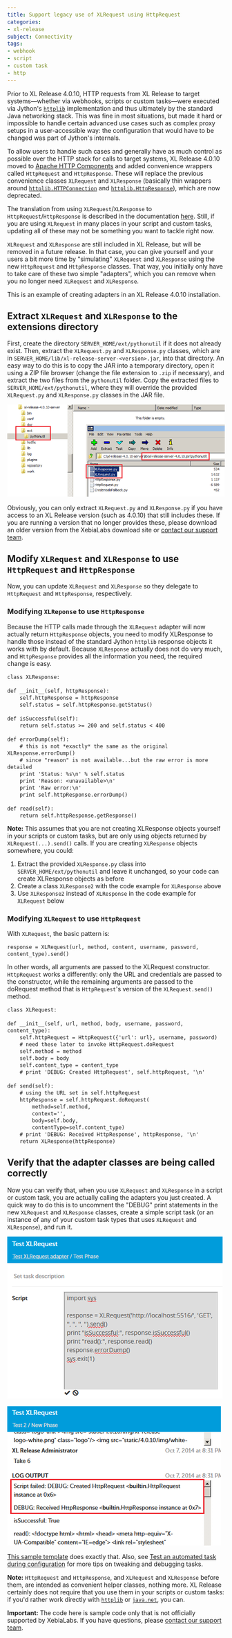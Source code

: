 ```yaml
---
title: Support legacy use of XLRequest using HttpRequest
categories:
- xl-release
subject: Connectivity
tags:
- webhook
- script
- custom task
- http
---
```


Prior to XL Release 4.0.10, HTTP requests from XL Release to target systems—whether via webhooks, scripts or custom tasks—were executed via Jython's [`httplib`](http://www.jython.org/docs/library/httplib.html) implementation and thus ultimately by the standard Java networking stack. This was fine in most situations, but made it hard or impossible to handle certain advanced use cases such as complex proxy setups in a user-accessible way: the configuration that would have to be changed was part of Jython's internals.

To allow users to handle such cases and generally have as much control as possible over the HTTP stack for calls to target systems, XL Release 4.0.10 moved to [Apache HTTP Components](https://hc.apache.org/) and added convenience wrappers called `HttpRequest` and `HttpResponse`. These will replace the previous convenience classes `XLRequest` and `XLResponse` (basically thin wrappers around [`httplib.HTTPConnection`](http://www.jython.org/docs/library/httplib.html#httpconnection-objects) and [`httplib.HttpResponse`](http://www.jython.org/docs/library/httplib.html#httpconnection-objects)), which are now deprecated.

The translation from using `XLRequest`/`XLResponse` to `HttpRequest`/`HttpResponse` is described in the documentation [here](/xl-release/latest/upgrademanual.html#updating-calls-to-xlrequest). Still, if you are using `XLRequest` in many places in your script and custom tasks, updating all of these may not be something you want to tackle right now.

`XLRequest` and `XLResponse` are still included in XL Release, but will be removed in a future release. In that case, you can give yourself and your users a bit more time by "simulating" `XLRequest` and `XLResponse` using the new `HttpRequest` and `HttpResponse` classes. That way, you initially only have to take care of these two simple "adapters", which you can remove when you no longer need `XLRequest` and `XLResponse`.

This is an example of creating adapters in an XL Release 4.0.10 installation.

## Extract `XLRequest` and `XLResponse` to the extensions directory

First, create the directory `SERVER_HOME/ext/pythonutil` if it does not already exist. Then, extract the `XLRequest.py` and `XLResponse.py` classes, which are in `SERVER_HOME/lib/xl-release-server-<version>.jar`, into that directory. An easy way to do this is to copy the JAR into a temporary directory, open it using a ZIP file browser (change the file extension to `.zip` if necessary), and extract the two files from the `pythonutil` folder. Copy the extracted files to `SERVER_HOME/ext/pythonutil`, where they will override the provided `XLRequest.py` and `XLResponse.py` classes in the JAR file.

![Extract XLRequest.py and XLResponse.py](../images/extract-xlreq-xlresp.png)

Obviously, you can only extract `XLRequest.py` and `XLResponse.py` if you have access to an XL Release version (such as 4.0.10) that still includes these. If you are running a version that no longer provides these, please download an older version from the XebiaLabs download site or [contact our support team](http://support.xebialabs.com/).

## Modify `XLRequest` and `XLResponse` to use `HttpRequest` and `HttpResponse`

Now, you can update `XLRequest` and `XLResponse` so they delegate to `HttpRequest` and `HttpResponse`, respectively.

### Modifying `XLReponse` to use `HttpResponse`

Because the HTTP calls made through the `XLRequest` adapter will now actually return `HttpResponse` objects, you need to modify XLResponse to handle those instead of the standard Jython `httplib` response objects it works with by default. Because `XLResponse` actually does not do very much, and `HttpResponse` provides all the information you need, the required change is easy.

    class XLResponse:

    def __init__(self, httpResponse):
        self.httpResponse = httpResponse
        self.status = self.httpResponse.getStatus()

    def isSuccessful(self):
        return self.status >= 200 and self.status < 400

    def errorDump(self):
        # this is not *exactly* the same as the original XLResponse.errorDump()
        # since "reason" is not available...but the raw error is more detailed
        print 'Status: %s\n' % self.status
        print 'Reason: <unavailable>\n'
        print 'Raw error:\n'
        print self.httpResponse.errorDump()

    def read(self):
        return self.httpResponse.getResponse()

**Note:** This assumes that you are not creating XLResponse objects yourself in your scripts or custom tasks, but are only using objects returned by `XLRequest(...).send()` calls. If you are creating `XLResponse` objects somewhere, you could:

1. Extract the provided `XLResponse.py` class into `SERVER_HOME/ext/pythonutil` and leave it unchanged, so your code can create XLResponse objects as before
1. Create a class `XLResponse2` with the code example for `XLResponse` above
1. Use `XLResponse2` instead of `XLResponse` in the code example for `XLRequest` below

### Modifying `XLRequest` to use `HttpRequest`

With `XLRequest`, the basic pattern is:

    response = XLRequest(url, method, content, username, password, content_type).send()

In other words, all arguments are passed to the XLRequest constructor. `HttpRequest` works a differently: only the URL and credentials are passed to the constructor, while the remaining arguments are passed to the doRequest method that is `HttpRequest`'s version of the `XLRequest.send()` method.

    class XLRequest:

    def __init__(self, url, method, body, username, password, content_type):
        self.httpRequest = HttpRequest({'url': url}, username, password)
        # need these later to invoke HttpRequest.doRequest
        self.method = method
        self.body = body
        self.content_type = content_type
        # print 'DEBUG: Created HttpRequest', self.httpRequest, '\n'

    def send(self):
        # using the URL set in self.httpRequest
        httpResponse = self.httpRequest.doRequest(
            method=self.method,
            context='',
            body=self.body,
            contentType=self.content_type)
        # print 'DEBUG: Received HttpResponse', httpResponse, '\n'
        return XLResponse(httpResponse)

## Verify that the adapter classes are being called correctly

Now you can verify that, when you use `XLRequest` and `XLResponse` in a script or custom task, you are actually calling the adapters you just created. A quick way to do this is to uncomment the "DEBUG" print statements in the new `XLRequest` and `XLResponse` classes, create a simple script task (or an instance of any of your custom task types that uses `XLRequest` and `XLResponse`), and run it.

![Test script](../images/test-xlrequest-script-task.png)

![Test script output](../images/test-xlrequest-output.png)

[This sample template](sample-scripts/Test_XLRequest_adapter-template.xlr) does exactly that. Also, see [Test an automated task during configuration](test-an-automated-task-during-configuration.html) for more tips on tweaking and debugging tasks.

**Note:** `HttpRequest` and `HttpResponse`, and `XLRequest` and `XLResponse` before them, are intended as convenient helper classes, nothing more. XL Release certainly does not require that you use them in your scripts or custom tasks: if you'd rather work directly with [`httplib`](http://www.jython.org/docs/library/httplib.html) or [`java.net`](http://docs.oracle.com/javase/tutorial/networking/), you can.

**Important:** The code here is sample code only that is not officially supported by XebiaLabs. If you have questions, please [contact our support team](http://support.xebialabs.com/).
